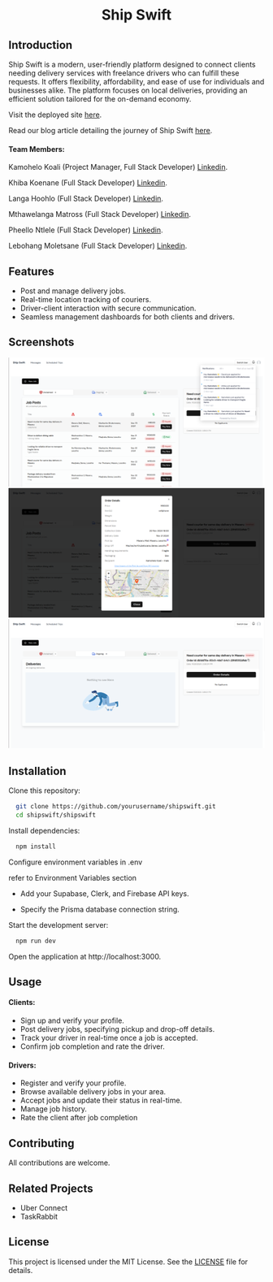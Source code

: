 <h1 align="center">Ship Swift</h1>

## Introduction

Ship Swift is a modern, user-friendly platform designed to connect clients needing delivery services with freelance drivers who can fulfill these requests. It offers flexibility, affordability, and ease of use for individuals and businesses alike. The platform focuses on local deliveries, providing an efficient solution tailored for the on-demand economy.

Visit the deployed site [here](https://twitter.com/).

Read our blog article detailing the journey of Ship Swift [here](https://twitter.com/).

#### Team Members:

Kamohelo Koali (Project Manager, Full Stack Developer) [Linkedin](https://twitter.com/).

Khiba Koenane (Full Stack Developer) [Linkedin](https://twitter.com/).

Langa Hoohlo (Full Stack Developer) [Linkedin](https://twitter.com/).

Mthawelanga Matross (Full Stack Developer) [Linkedin](https://twitter.com/).

Pheello Ntlele (Full Stack Developer) [Linkedin](https://twitter.com/).

Lebohang Moletsane (Full Stack Developer) [Linkedin](https://twitter.com/).

## Features

- Post and manage delivery jobs.
- Real-time location tracking of couriers.
- Driver-client interaction with secure communication.
- Seamless management dashboards for both clients and drivers.

## Screenshots

![App Screenshot](./assets/Screenshot%20from%202024-11-25%2015-53-22.png)
![App Screenshot](./assets/Screenshot%20from%202024-11-25%2015-53-14.png)
![App Screenshot](./assets/Screenshot%20from%202024-11-25%2015-53-35.png)

## Installation

Clone this repository:

```bash
  git clone https://github.com/yourusername/shipswift.git
  cd shipswift/shipswift
```

Install dependencies:

```bash
  npm install
```

Configure environment variables in .env

refer to Environment Variables section

- Add your Supabase, Clerk, and Firebase API keys.

- Specify the Prisma database connection string.

Start the development server:

```bash
  npm run dev
```

Open the application at http://localhost:3000.

## Usage

#### Clients:

- Sign up and verify your profile.
- Post delivery jobs, specifying pickup and drop-off details.
- Track your driver in real-time once a job is accepted.
- Confirm job completion and rate the driver.

#### Drivers:

- Register and verify your profile.
- Browse available delivery jobs in your area.
- Accept jobs and update their status in real-time.
- Manage job history.
- Rate the client after job completion

## Contributing

All contributions are welcome.

## Related Projects

- Uber Connect
- TaskRabbit

## License

This project is licensed under the MIT License. See the [LICENSE](https://choosealicense.com/licenses/mit/) file for details.
